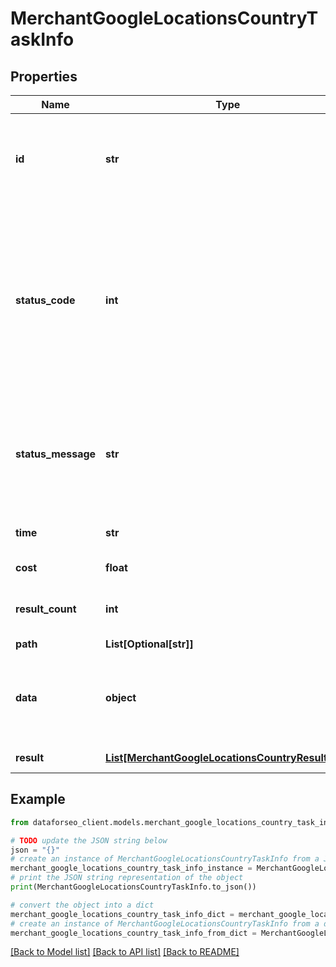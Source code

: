 # MerchantGoogleLocationsCountryTaskInfo


## Properties

Name | Type | Description | Notes
------------ | ------------- | ------------- | -------------
**id** | **str** | task identifier unique task identifier in our system in the UUID format | [optional] 
**status_code** | **int** | status code of the task generated by DataForSEO, can be within the following range: 10000-60000 you can find the full list of the response codes here | [optional] 
**status_message** | **str** | informational message of the task you can find the full list of general informational messages here | [optional] 
**time** | **str** | execution time, seconds | [optional] 
**cost** | **float** | total tasks cost, USD | [optional] 
**result_count** | **int** | number of elements in the result array | [optional] 
**path** | **List[Optional[str]]** | URL path | [optional] 
**data** | **object** | contains the same parameters that you specified in the POST request | [optional] 
**result** | [**List[MerchantGoogleLocationsCountryResultInfo]**](MerchantGoogleLocationsCountryResultInfo.md) | array of results | [optional] 

## Example

```python
from dataforseo_client.models.merchant_google_locations_country_task_info import MerchantGoogleLocationsCountryTaskInfo

# TODO update the JSON string below
json = "{}"
# create an instance of MerchantGoogleLocationsCountryTaskInfo from a JSON string
merchant_google_locations_country_task_info_instance = MerchantGoogleLocationsCountryTaskInfo.from_json(json)
# print the JSON string representation of the object
print(MerchantGoogleLocationsCountryTaskInfo.to_json())

# convert the object into a dict
merchant_google_locations_country_task_info_dict = merchant_google_locations_country_task_info_instance.to_dict()
# create an instance of MerchantGoogleLocationsCountryTaskInfo from a dict
merchant_google_locations_country_task_info_from_dict = MerchantGoogleLocationsCountryTaskInfo.from_dict(merchant_google_locations_country_task_info_dict)
```
[[Back to Model list]](../README.md#documentation-for-models) [[Back to API list]](../README.md#documentation-for-api-endpoints) [[Back to README]](../README.md)


